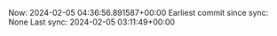 Now: 2024-02-05 04:36:56.891587+00:00 Earliest commit since sync: None Last sync: 2024-02-05 03:11:49+00:00
